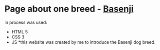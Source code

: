 # Page about one breed - [Basenji](https://elster-qa.github.io/Basenji/)
in process was used:
* HTML 5
* CSS 3
* JS
   *this website was created by me to introduce the Basenji dog breed.

